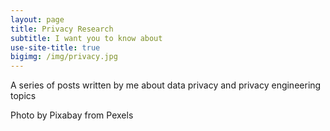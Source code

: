 ```yaml
---
layout: page
title: Privacy Research
subtitle: I want you to know about
use-site-title: true
bigimg: /img/privacy.jpg
---
```

A series of posts written by me about data privacy and privacy engineering topics

Photo by Pixabay from Pexels